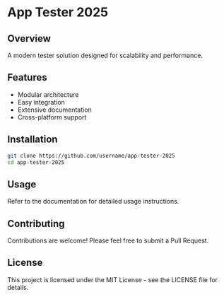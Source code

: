 # App Tester 2025

## Overview
A modern tester solution designed for scalability and performance.

## Features
- Modular architecture
- Easy integration
- Extensive documentation
- Cross-platform support

## Installation
```bash
git clone https://github.com/username/app-tester-2025
cd app-tester-2025
```

## Usage
Refer to the documentation for detailed usage instructions.

## Contributing
Contributions are welcome! Please feel free to submit a Pull Request.

## License
This project is licensed under the MIT License - see the LICENSE file for details.